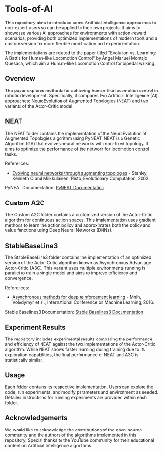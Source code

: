 # Tools-of-AI
This repository aims to introduce some Artificial Intelligence approaches to non-expert users so can be applied to their own projects. It aims to showcase various AI approaches for environments with action-reward scenarios, providing both optimized implementations of modern tools and a custom version for more flexible modification and experimentation.

The implementations are related to the paper titled "Evolution vs. Learning: A Battle for Human-like Locomotion Control"  by Ángel Manuel Montejo Quesada, which aim a Human-like Locomotion Control for bipedal walking.
## Overview

The paper explores methods for achieving human-like locomotion control in robotic development. Specifically, it compares two Artificial Intelligence (AI) approaches: NeuroEvolution of Augmented Topologies (NEAT) and two variants of the Actor-Critic model.

## NEAT

The NEAT folder contains the implementation of the NeuroEvolution of Augmented Topologies algorithm using PyNEAT. NEAT is a Genetic Algorithm (GA) that evolves neural networks with non-fixed topology. It aims to optimize the performance of the network for locomotion control tasks.

References:
- [Evolving neural networks through augmenting topologies](https://www.mitpressjournals.org/doi/abs/10.1162/evco.2002.10.2.99) - Stanley, Kenneth O and Miikkulainen, Risto, Evolutionary Computation, 2002.

PyNEAT Documentation: [PyNEAT Documentation](https://pyneat.readthedocs.io/en/latest/)

## Custom A2C

The Custom A2C folder contains a customized version of the Actor-Critic algorithm for continuous action spaces. This implementation uses gradient methods to learn the action policy and approximates both the policy and value functions using Deep Neural Networks (DNNs).

## StableBaseLine3

The StableBaseLine3 folder contains the implementation of an optimized version of the Actor-Critic algorithm known as Asynchronous Advantage Actor-Critic (A3C). This variant uses multiple environments running in parallel to train a single model and aims to improve efficiency and convergence.

References:
- [Asynchronous methods for deep reinforcement learning](http://proceedings.mlr.press/v48/mniha16.html) - Mnih, Volodymyr et al., International Conference on Machine Learning, 2016.

Stable Baselines3 Documentation: [Stable Baselines3 Documentation](https://stable-baselines3.readthedocs.io/en/master/#)

## Experiment Results

The repository includes experimental results comparing the performance and efficiency of NEAT against the two implementations of the Actor-Critic algorithm. While NEAT shows faster learning during training due to its exploration capabilities, the final performance of NEAT and A3C is statistically similar.

## Usage

Each folder contains its respective implementation. Users can explore the code, run experiments, and modify parameters and environment as needed. Detailed instructions for running experiments are provided within each folder.

## Acknowledgements

We would like to acknowledge the contributions of the open-source community and the authors of the algorithms implemented in this repository. Special thanks to the YouTube community for their educational content on Artificial Intelligence algorithms.

